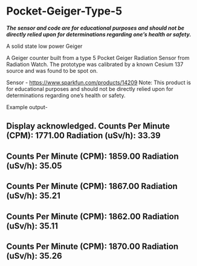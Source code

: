 # Pocket-Geiger-Type-5

***The sensor and code are for educational purposes and should not be directly relied upon for determinations regarding one’s health or safety.***

A solid state low power Geiger 

A Geiger counter built from a type 5 Pocket Geiger Radiation Sensor from Radiation Watch. The prototype was calibrated by a known Cesium 137 source and was found to be spot on. 

Sensor - https://www.sparkfun.com/products/14209
Note: This product is for educational purposes and should not be directly relied upon for determinations regarding one’s health or safety.

Example output-

Display acknowledged.
Counts Per Minute (CPM): 1771.00
Radiation (uSv/h): 33.39
----
Counts Per Minute (CPM): 1859.00
Radiation (uSv/h): 35.05
----
Counts Per Minute (CPM): 1867.00
Radiation (uSv/h): 35.21
----
Counts Per Minute (CPM): 1862.00
Radiation (uSv/h): 35.11
----
Counts Per Minute (CPM): 1870.00
Radiation (uSv/h): 35.26
----

